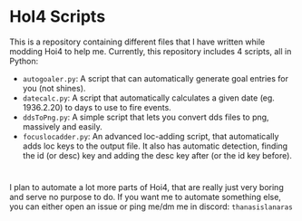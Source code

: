 # HoI4 Scripts

This is a repository containing different files that I have written while modding Hoi4 to help me.
Currently, this repository includes 4 scripts, all in Python:
 - `autogoaler.py`: A script that can automatically generate goal entries for you (not shines).
 - `datecalc.py`: A script that automatically calculates a given date (eg. 1936.2.20) to days to use to fire events.
 - `ddsToPng.py`: A simple script that lets you convert dds files to png, massively and easily.
 - `focuslocadder.py`: An advanced loc-adding script, that automatically adds loc keys to the output file. It also has automatic detection, finding the id (or desc) key and adding the desc key after (or the id key before).
#
I plan to automate a lot more parts of Hoi4, that are really just very boring and serve no purpose to do.
If you want me to automate something else, you can either open an issue or ping me/dm me in discord: `thanasislanaras`
